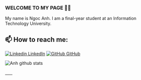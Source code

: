 ### WELCOME TO MY PAGE 👋👋
My name is Ngoc Anh. I am a final-year student at an Information Technology University.<br>
## 📫 How to reach me: 

[![Linkedin](https://i.stack.imgur.com/gVE0j.png) LinkedIn](https://www.linkedin.com/in/ngoc-anh-545293174/) [![GitHub](https://i.stack.imgur.com/tskMh.png) GitHub](https://github.com/ntnanh) 



![Anh github stats](https://github-readme-stats-git-masterrstaa-rickstaa.vercel.app/api?username=uvipen&show_icons=true&theme=tokyonight&hide=contribs,prs,issues)

<a href="https://github.com/ntnanh/website-bansach/">
  <!-- Change the `github-readme-stats.anuraghazra1.vercel.app` to `github-readme-stats.vercel.app`  -->
  <img align="center" src="" />
</a>    
<a href="https://github.com/ntnanh/Northwest-travel-website/">
  <!-- Change the `github-readme-stats.anuraghazra1.vercel.app` to `github-readme-stats.vercel.app`  -->
  <img align="center" src="" />
</a>

<a href="https://github.com/ntnanh/Game-Flappy-Bird/">
  <!-- Change the `github-readme-stats.anuraghazra1.vercel.app` to `github-readme-stats.vercel.app`  -->
  <img align="center" src="" />
</a>    
<a href="https://github.com/ntnanh/Face-recognition-system/">
  <!-- Change the `github-readme-stats.anuraghazra1.vercel.app` to `github-readme-stats.vercel.app`  -->
  <img align="center" src="" />
</a>

<a href="https://github.com/ntnanh/Book-selling-app/">
  <!-- Change the `github-readme-stats.anuraghazra1.vercel.app` to `github-readme-stats.vercel.app`  -->
  <img align="center" src="" />
</a>    
<a href="https://github.com/ntnanh/w3-band/">
  <!-- Change the `github-readme-stats.anuraghazra1.vercel.app` to `github-readme-stats.vercel.app`  -->
  <img align="center" src="" />
</a>

<a href="https://github.com/ntnanh/exercise_ltdd/">
  <!-- Change the `github-readme-stats.anuraghazra1.vercel.app` to `github-readme-stats.vercel.app`  -->
  <img align="center" src="" />
</a>    


 
 

<!--
**ntnanh/ntnanh** is a ✨ _special_ ✨ repository because its `README.md` (this file) appears on your GitHub profile.

Here are some ideas to get you started:

- 🔭 I’m currently working on ...
- 🌱 I’m currently learning ...
- 👯 I’m looking to collaborate on ...
- 🤔 I’m looking for help with ...
- 💬 Ask me about ...
- 📫 How to reach me: ...
- 😄 Pronouns: ...
- ⚡ Fun fact: ...
-->
